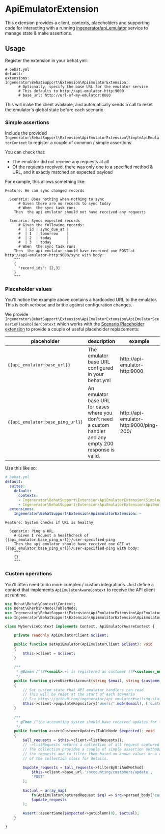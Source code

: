 # ApiEmulatorExtension

This extension provides a client, contexts, placeholders and supporting code for interacting with a
running [ingenerator/api_emulator](ingenerator/api_emulator) service to manage state & make assertions.

## Usage

Register the extension in your behat.yml:

```gherkin
# behat.yml
default:
extensions:
Ingenerator\BehatSupport\Extension\ApiEmulatorExtension:
      # Optionally, specify the base URL for the emulator service. 
      # This defaults to http://api-emulator-http:9000
      # base_url: http://url-of-my-emulator:8080
```

This will make the client available, and automatically sends a call to reset the emulator's global state before each 
scenario.

### Simple assertions

Include the provided `Ingenerator\BehatSupport\Extension\ApiEmulatorExtension\SimpleApiEmulatorContext`
to register a couple of common / simple assertions:

You can check that:

* The emulator did not receive any requests at all
* Of the requests received, there was only one to a specified method & URL, and it exactly matched an expected payload

For example, this allows something like:

```gherkin
Feature: We can sync changed records

  Scenario: Does nothing when nothing to sync
      # Given there are no records to sync today
      # When  the sync task runs
    Then  the api emulator should not have received any requests

  Scenario: Syncs expected records
      # Given the following records:
      #  | id | sync_due_at |
      #  | 1  | tomorrow    |
      #  | 2  | today       |
      #  | 3  | today       |
      # When  the sync task runs
    Then  the api emulator should have received one POST at http://api-emulator-http:9000/sync with body:
    """
    {
      "record_ids": [2,3]
    }
    """
```

### Placeholder values

You'll notice the example above contains a hardcoded URL to the emulator. This is both verbose and brittle against
configuration changes.

We provide `Ingenerator\BehatSupport\Extension\ApiEmulatorExtension\ApiEmulatorScenarioPlaceholderContext` which
works with the [Scenario Placeholder extension](./scenario_placeholder_extension.md) to provide a couple of useful
placeholder replacements:

| placeholder                      | description                                                                                               | example                                 |
|----------------------------------|-----------------------------------------------------------------------------------------------------------|-----------------------------------------|
| `{{api_emulator:base_url}}`      | The emulator base URL configured in your behat.yml                                                        | http://api-emulator-http:9000           |
| `{{api_emulator:base_ping_url}}` | An emulator base URL for cases where you don't need a custom handler and any empty 200 response is valid. | http://api-emulator-http:9000/ping-200/ |

Use this like so:

```yaml
# behat.yml
default:
  suites:
    default:
      contexts:
      - Ingenerator\BehatSupport\Extension\ApiEmulatorExtension\SimpleApiEmulatorContext
      - Ingenerator\BehatSupport\Extension\ApiEmulatorExtension\ApiEmulatorScenarioPlaceholderContext
  extensions:
    Ingenerator\BehatSupport\Extension\ApiEmulatorExtension: ~
```

```gherkin
Feature: System checks if URL is healthy

  Scenario: Ping a URL
    # Given I request a healthcheck of {{api_emulator:base_ping_url}}/user-specified-ping
    Then the api emulator should have received one GET at {{api_emulator:base_ping_url}}/user-specified-ping with body:
    """
    {}
    """
```

### Custom operations

You'll often need to do more complex / custom integrations. Just define a context that implements 
`ApiEmulatorAwareContext` to receive the API client at runtime.

```php
use Behat\Behat\Context\Context;
use Behat\Gherkin\Node\TableNode;
use Ingenerator\BehatSupport\Extension\ApiEmulatorExtension\ApiEmulatorAwareContext;
use Ingenerator\BehatSupport\Extension\ApiEmulatorExtension\ApiEmulatorCapturedRequest;use PHPUnit\Framework\Assert;

class MyServiceContext implements Context, ApiEmulatorAwareContext {

    private readonly ApiEmulatorClient $client;

    public function setApiEmulator(ApiEmulatorClient $client): void
    {
        $this->client = $client;
    }
    
    /**
     * @Given /^(?P<email>.+) is registered as customer (?P<customer_number>.+) on the accounting system$/ 
     */
    public function givenUserHasAccount(string $email, string $customer_number): void
    {
        // Set custom state that API emulator handlers can read
        // This will be reset at the start of each scenario
        // See https://github.com/ingenerator/api_emulator#setting-state-from-your-test-code
        $this->client->populateRepository('users/'.md5($email), ['customer_number' => $customer_number]);
    }
    
    /**
     * @Then /^the accounting system should have received updates for the following customers:$/ 
     */
    public function assertCustomerUpdates(TableNode $expected): void
    {
        $all_requests = $this->client->listRequests();
        // ->listRequests returns a collection of all request captured since the start of the scenario.
        // The collection provides a couple of simple assertion methods as well as the ability to inspect
        // the requests and to filter them based on known values or a callable matcher. See the implementation
        // of the collection class for details.
        
        $update_requests = $all_requests->filterByUriAndMethod(
            $this->client->base_url.'/accounting/customers/update',
            'POST'
        );
        
        $actual = array_map(
            fn(ApiEmulatorCapturedRequest $rq) => $rq->parsed_body['customer_number'],
            $update_requests
        );
        
        Assert::assertSame($expected->getColumn(0), $actual);
    }

}
```
